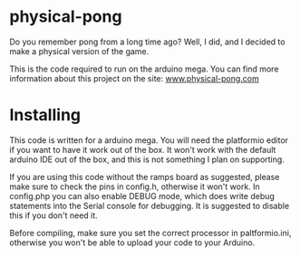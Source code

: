 # physical-pong

Do you remember pong from a long time ago? Well, I did, and I decided to make a physical version of the game.

This is the code required to run on the arduino mega. You can find more information about this project on the site: www.physical-pong.com

# Installing

This code is written for a arduino mega. You will need the platformio editor if you want to have it work out of the box.
It won't work with the default arduino IDE out of the box, and this is not something I plan on supporting.

If you are using this code without the ramps board as suggested, please make sure to check the pins in config.h, otherwise it won't work. 
In config.php you can also enable DEBUG mode, which does write debug statements into the Serial console for debugging. It is suggested to disable this if you don't need it.

Before compiling, make sure you set the correct processor in paltformio.ini, otherwise you won't be able to upload your code to your Arduino.